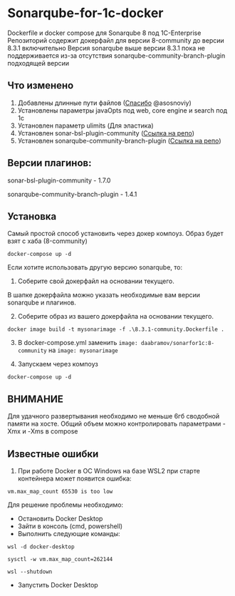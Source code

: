 # Sonarqube-for-1c-docker
Dockerfile и docker compose для Sonarqube 8 под 1C-Enterprise
Репозиторий содержит докерфайл для версии 8-community до версии 8.3.1 включительно
Версия sonarqube выше версии 8.3.1 пока не поддерживается из-за отсутствия sonarqube-community-branch-plugin подходящей версии


## Что изменено
1. Добавлены длинные пути файлов ([Спасибо](https://github.com/asosnoviy/sonarqube "Спасибо") @asosnoviy)
2. Установлены параметры javaOpts под web, core engine и search под 1с
3. Установлен параметр ulimits (Для эластика)
4. Установлен sonar-bsl-plugin-community ([Ссылка на репо](https://github.com/1c-syntax/sonar-bsl-plugin-community "Ссылка на репо")) 
5. Установлен sonarqube-community-branch-plugin ([Ссылка на репо](https://github.com/mc1arke/sonarqube-community-branch-plugin "Ссылка на репо")) 

## Версии плагинов:

sonar-bsl-plugin-community - 1.7.0

sonarqube-community-branch-plugin - 1.4.1

## Установка
Самый простой способ установить через докер компоуз. Образ будет взят с хаба (8-community)

```docker-compose up -d```

Если хотите использовать другую версию sonarqube, то:
1. Соберите свой докерфайл на основании текущего.

В шапке докерфайла можно указать необходимые вам версии sonarqube и плагинов.

2. Соберите образ из вашего докерфайла на основании текущего.

```docker image build -t mysonarimage -f .\8.3.1-community.Dockerfile .```

3. В docker-compose.yml заменить 
```image: daabramov/sonarfor1c:8-community``` на ```image: mysonarimage```

4. Запускаем через компоуз

```docker-compose up -d```

## ВНИМАНИЕ
Для удачного развертывания необходимо не меньше 6гб сводобной памяти на хосте.
Общий объем можно контролировать параметрами -Xmx и -Xms в compose

## Известные ошибки
1. При работе Docker в ОС Windows на базе WSL2 при старте контейнера может появится ошибка:

```vm.max_map_count 65530 is too low```

Для решение проблемы необходимо:
- Остановить Docker Desktop
- Зайти в консоль (cmd, powershell)
- Выполнить следующие команды:

```wsl -d docker-desktop```

```sysctl -w vm.max_map_count=262144```

```wsl --shutdown```

- Запустить Docker Desktop
